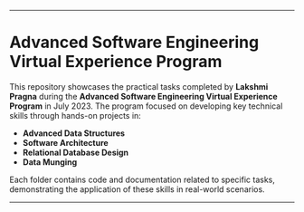 

---

# Advanced Software Engineering Virtual Experience Program

This repository showcases the practical tasks completed by **Lakshmi Pragna** during the **Advanced Software Engineering Virtual Experience Program** in July 2023. The program focused on developing key technical skills through hands-on projects in:

- **Advanced Data Structures**
- **Software Architecture**
- **Relational Database Design**
- **Data Munging**

Each folder contains code and documentation related to specific tasks, demonstrating the application of these skills in real-world scenarios.

--- 

